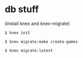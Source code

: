 

# db stuff

(install knex and knex-migrate)

    $ knex init

    $ knex migrate:make create-games

    $ knex migrate:latest


